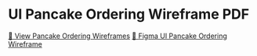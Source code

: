 # UI Pancake Ordering Wireframe PDF

[📄 View Pancake Ordering Wireframes](UI-Pancake-Wireframes.pdf)
[📄 Figma UI Pancake Ordering Wireframe](https://www.figma.com/proto/hruUoidoyazbc5K89RTyhd/203232---Figma-lab3?node-id=5-2&p=f&t=YKMsec73dKcm4ZbT-1&scaling=min-zoom&content-scaling=fixed&page-id=0%3A1&starting-point-node-id=5%3A2)
